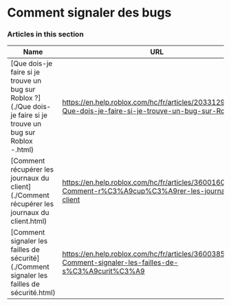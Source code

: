 # Comment signaler des bugs  
### Articles in this section
Name|URL
-|-
[Que dois-je faire si je trouve un bug sur Roblox ?](./Que dois-je faire si je trouve un bug sur Roblox -.html) |https://en.help.roblox.com/hc/fr/articles/203312900-Que-dois-je-faire-si-je-trouve-un-bug-sur-Roblox
[Comment récupérer les journaux du client](./Comment récupérer les journaux du client.html) |https://en.help.roblox.com/hc/fr/articles/360016022492-Comment-r%C3%A9cup%C3%A9rer-les-journaux-du-client
[Comment signaler les failles de sécurité](./Comment signaler les failles de sécurité.html) |https://en.help.roblox.com/hc/fr/articles/360038516512-Comment-signaler-les-failles-de-s%C3%A9curit%C3%A9